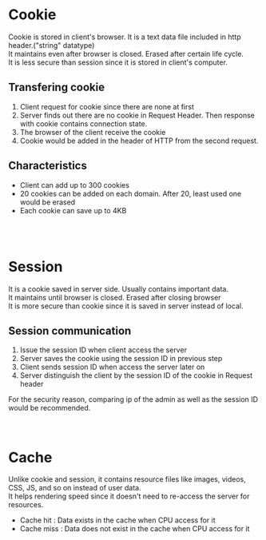 # Cookie
Cookie is stored in client's browser. It is a text data file included in http header.("string" datatype)<br>
It maintains even after browser is closed. Erased after certain life cycle.<br>
It is less secure than session since it is stored in client's computer.

## Transfering cookie
<ol>
  <li>Client request for cookie since there are none at first</li>
  <li>Server finds out there are no cookie in Request Header. Then response with cookie contains connection state.</li>
  <li>The browser of the client receive the cookie</li>
  <li>Cookie would be added in the header of HTTP from the second request.</li>
</ol>

## Characteristics
<ul>
  <li>Client can add up to 300 cookies</li>
  <li>20 cookies can be added on each domain. After 20, least used one would be erased</li>
  <li>Each cookie can save up to 4KB</li>
</ul>
<br><br>

# Session
It is a cookie saved in server side. Usually contains important data.<br>
It maintains until browser is closed. Erased after closing browser<br>
It is more secure than cookie since it is saved in server instead of local.

## Session communication
<ol>
  <li>Issue the session ID when client access the server</li>
  <li>Server saves the cookie using the session ID in previous step</li>
  <li>Client sends session ID when access the server later on</li>
  <li>Server distinguish the client by the session ID of the cookie in Request header</li>
</ol>

For the security reason, comparing ip of the admin as well as the session ID would be recommended.
<br><br><br>

# Cache
Unlike cookie and session, it contains resource files like images, videos, CSS, JS, and so on instead of user data.<br>
It helps rendering speed since it doesn't need to re-access the server for resources.
<ul>
  <li>Cache hit : Data exists in the cache when CPU access for it</li>
  <li>Cache miss : Data does not exist in the cache when CPU access for it</li>
</ul>

